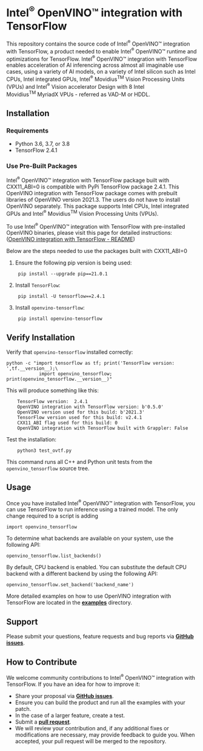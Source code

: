 # Intel<sup>®</sup> OpenVINO™ integration with TensorFlow

This repository contains the source code of Intel<sup>®</sup> OpenVINO™ integration with TensorFlow, a product needed to enable Intel<sup>®</sup> OpenVINO™ runtime and optimizations for TensorFlow. Intel<sup>®</sup> OpenVINO™ integration with TensorFlow enables acceleration of AI inferencing across almost all imaginable use cases, using a variety of AI models, on a variety of Intel silicon such as Intel CPUs, Intel integrated GPUs, Intel<sup>®</sup> Movidius<sup>TM</sup> Vision Processing Units (VPUs) and Intel<sup>®</sup> Vision accelerator Design with 8 Intel Movidius<sup>TM</sup> MyriadX VPUs - referred as VAD-M or HDDL.

## Installation

### Requirements

- Python 3.6, 3.7, or 3.8
- TensorFlow 2.4.1

### Use Pre-Built Packages

Intel<sup>®</sup> OpenVINO™ integration with TensorFlow package built with CXX11_ABI=0 is compatible with PyPi TensorFlow package 2.4.1. This OpenVINO integration with TensorFlow package comes with prebuilt libraries of OpenVINO version 2021.3. The users do not have to install OpenVINO separately. This package supports Intel CPUs, Intel integrated GPUs and Intel<sup>®</sup> Movidius<sup>TM</sup> Vision Processing Units (VPUs).

To use Intel<sup>®</sup> OpenVINO™ integration with TensorFlow with pre-installed OpenVINO binaries, please visit this page for detailed instructions: ([OpenVINO integration with TensorFlow - README](https://github.com/openvinotoolkit/openvino_tensorflow/blob/master/README.md))

Below are the steps needed to use the packages built with CXX11_ABI=0

1. Ensure the following pip version is being used:

        pip install --upgrade pip==21.0.1

2. Install `TensorFlow`:

        pip install -U tensorflow==2.4.1
      
3. Install `openvino-tensorflow`:

        pip install openvino-tensorflow

## Verify Installation

Verify that `openvino-tensorflow` installed correctly:

    python -c "import tensorflow as tf; print('TensorFlow version: ',tf.__version__);\
                import openvino_tensorflow; print(openvino_tensorflow.__version__)"

This will produce something like this:

        TensorFlow version:  2.4.1
        OpenVINO integration with TensorFlow version: b'0.5.0'
        OpenVINO version used for this build: b'2021.3'
        TensorFlow version used for this build: v2.4.1
        CXX11_ABI flag used for this build: 0
        OpenVINO integration with TensorFlow built with Grappler: False

Test the installation:

        python3 test_ovtf.py

This command runs all C++ and Python unit tests from the `openvino_tensorflow` source tree.

## Usage

Once you have installed Intel<sup>®</sup> OpenVINO™ integration with TensorFlow, you can use TensorFlow to run inference using a trained model.
The only change required to a script is adding

    import openvino_tensorflow

To determine what backends are available on your system, use the following API:

    openvino_tensorflow.list_backends()

By default, CPU backend is enabled. You can substitute the default CPU backend with a different backend by using the following API:

    openvino_tensorflow.set_backend('backend_name')

More detailed examples on how to use OpenVINO integration with TensorFlow are located in the [**examples**](https://github.com/openvinotoolkit/openvino_tensorflow/tree/master/examples) directory.

## Support

Please submit your questions, feature requests and bug reports via [**GitHub issues**](https://github.com/openvinotoolkit/openvino_tensorflow/issues).

## How to Contribute

We welcome community contributions to Intel<sup>®</sup> OpenVINO™ integration with TensorFlow. If you have an idea for how to 
improve it:

* Share your proposal via [**GitHub issues**](https://github.com/openvinotoolkit/openvino_tensorflow/issues).
* Ensure you can build the product and run all the examples with your patch.
* In the case of a larger feature, create a test.
* Submit a [**pull request**](https://github.com/openvinotoolkit/openvino_tensorflow/pulls).
* We will review your contribution and, if any additional fixes or
  modifications are necessary, may provide feedback to guide you. When
  accepted, your pull request will be merged to the repository.

